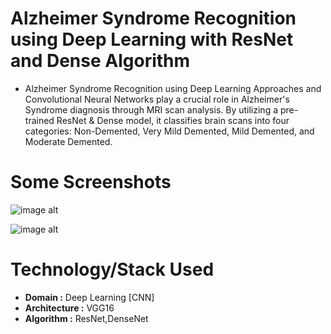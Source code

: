 # Alzheimer Syndrome Recognition using Deep Learning with ResNet and Dense Algorithm
- Alzheimer Syndrome Recognition using Deep Learning Approaches and Convolutional Neural Networks play a crucial role in Alzheimer's Syndrome diagnosis through MRI scan analysis. By utilizing a pre-trained ResNet & Dense model, it classifies brain scans into four categories: Non-Demented, Very Mild Demented, Mild Demented, and Moderate Demented.


# Some Screenshots
![image alt](https://github.com/user-attachments/assets/957fe012-7fd0-43dd-9686-e4cc4dc2b5fa)


![image alt](https://github.com/user-attachments/assets/b3734511-44a5-444b-8585-f4b116813fa2)


# Technology/Stack Used
- **Domain :** Deep Learning [CNN]
- **Architecture :** VGG16
- **Algorithm :** ResNet,DenseNet



